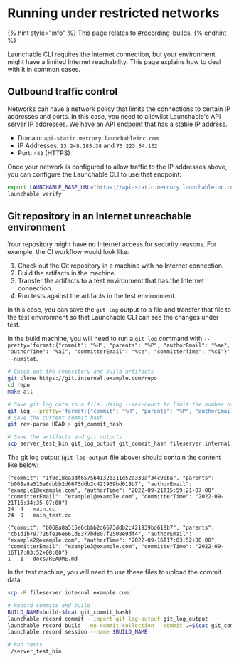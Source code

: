 # Running under restricted networks

{% hint style="info" %}
This page relates to [#recording-builds](./#recording-builds "mention").
{% endhint %}

Launchable CLI requires the Internet connection, but your environment might have
a limited Internet reachability. This page explains how to deal with it in
common cases.

## Outbound traffic control

Networks can have a network policy that limits the connections to certain IP
addresses and ports. In this case, you need to allowlist Launchable's API server
IP addresses. We have an API endpoint that has a stable IP address.

* Domain: `api-static.mercury.launchableinc.com`
* IP Addresses: `13.248.185.38` and `76.223.54.162`
* Port: `443` (HTTPS)

Once your network is configured to allow traffic to the IP addresses above, you
can configure the Launchable CLI to use that endpoint:

```bash
export LAUNCHABLE_BASE_URL="https://api-static.mercury.launchableinc.com"
launchable verify
```

## Git repository in an Internet unreachable environment

Your repository might have no Internet access for security reasons. For example,
the CI workflow would look like:

1. Check out the Git repository in a machine with no Internet connection.
2. Build the artifacts in the machine.
3. Transfer the artifacts to a test environment that has the Internet
   connection.
4. Run tests against the artifacts in the test environment.

In this case, you can save the `git log` output to a file and transfer that file
to the test environment so that Launchable CLI can see the changes under test.

In the build machine, you will need to run a `git log` command with
`--pretty='format:{"commit": "%H", "parents": "%P", "authorEmail": "%ae",
"authorTime": "%aI", "committerEmail": "%ce", "committerTime": "%cI"}'
--numstat`.

```bash
# Check out the repository and build artifacts
git clone https://git.internal.example.com/repo
cd repo
make all

# Save git log data to a file. Using --max-count to limit the number of commits.
git log --pretty='format:{"commit": "%H", "parents": "%P", "authorEmail": "%ae", "authorTime": "%aI", "committerEmail": "%ce", "committerTime": "%cI"}' --numstat  --max-count 10 > git_log_output
# Save the current commit hash
git rev-parse HEAD > git_commit_hash

# Save the artifacts and git outputs
scp server_test_bin git_log_output git_commit_hash fileserver.internal.example.com:
```

The git log output (`git_log_output` file above) should contain the content like
below:

```
{"commit": "1f0c18ea3df6575b4132b311d52a339af34c90ba", "parents": "b068a8a515e6cbbb2d6673ddb2c421939bd618b7", "authorEmail": "example1@example.com", "authorTime": "2022-09-21T15:59:21-07:00", "committerEmail": "example1@example.com", "committerTime": "2022-09-21T16:34:35-07:00"}
24	4	main.cc
24	0	main_test.cc

{"commit": "b068a8a515e6cbbb2d6673ddb2c421939bd618b7", "parents": "cb1d1b797726fe16e661d8377bd807f2508e9df4", "authorEmail": "example2@example.com", "authorTime": "2022-09-16T17:03:52+00:00", "committerEmail": "example3@example.com", "committerTime": "2022-09-16T17:03:52+00:00"}
1	1	docs/README.md
```

In the test machine, you will need to use these files to upload the commit data.

```bash
scp -R fileserver.internal.example.com: .

# Record commits and build
BUILD_NAME=build-$(cat git_commit_hash)
launchable record commit --import-git-log-output git_log_output
launchable record build --no-commit-collection --commit .=$(cat git_commit_hash) --name $BUILD_NAME
launchable record session --name $BUILD_NAME

# Run tests
./server_test_bin
```
